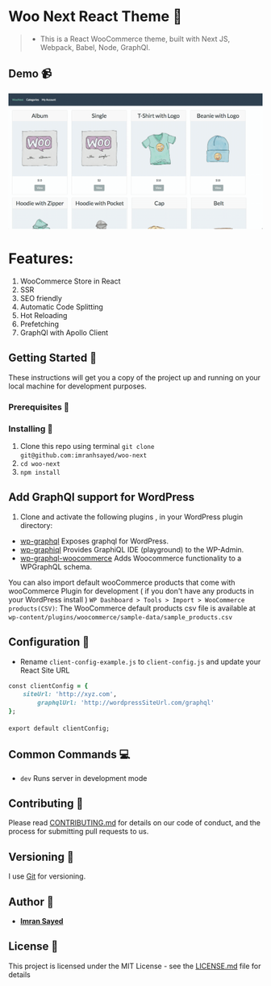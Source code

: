 # Woo Next React Theme :rocket:
> * This is a React WooCommerce theme, built with Next JS, Webpack, Babel, Node, GraphQl.

## Demo :video_camera:

![](demo-example.gif)

# Features:

1. WooCommerce Store in React
2. SSR
3. SEO friendly
4. Automatic Code Splitting
5. Hot Reloading
6. Prefetching
7. GraphQl with Apollo Client

## Getting Started :rocket:

These instructions will get you a copy of the project up and running on your local machine for development purposes.

### Prerequisites :page_facing_up:


### Installing :wrench:

1. Clone this repo using terminal `git clone git@github.com:imranhsayed/woo-next`
2. `cd woo-next`
3. `npm install`

## Add GraphQl support for WordPress

1. Clone and activate the following plugins , in your WordPress plugin directory:

* [wp-graphql](https://github.com/wp-graphql/wp-graphql) Exposes graphql for WordPress.
* [wp-graphiql](https://github.com/wp-graphql/wp-graphiql) Provides GraphiQL IDE (playground) to the WP-Admin.
* [wp-graphql-woocommerce](https://github.com/wp-graphql/wp-graphql-woocommerce) Adds Woocommerce functionality to a WPGraphQL schema.

You can also import default wooCommerce products that come with wooCommerce Plugin for development ( if you don't have any products in your WordPress install ) `WP Dashboard > Tools > Import > WooCommerce products(CSV)`: The WooCommerce default products csv file is available at `wp-content/plugins/woocommerce/sample-data/sample_products.csv`

## Configuration :wrench:

* Rename `client-config-example.js` to `client-config.js` and update your React Site URL

```ruby
const clientConfig = {
	siteUrl: 'http://xyz.com',
        graphqlUrl: 'http://wordpressSiteUrl.com/graphql'
};

export default clientConfig;
```

## Common Commands :computer:

* `dev` Runs server in development mode

## Contributing :busts_in_silhouette:

Please read [CONTRIBUTING.md](https://gist.github.com/PurpleBooth/b24679402957c63ec426) for details on our code of conduct, and the process for submitting pull requests to us.

## Versioning :bookmark_tabs:

I use [Git](https://github.com/) for versioning. 

## Author :bust_in_silhouette:

* **[Imran Sayed](https://twitter.com/imranhsayed)**

## License :page_with_curl:

This project is licensed under the MIT License - see the [LICENSE.md](LICENSE.md) file for details
